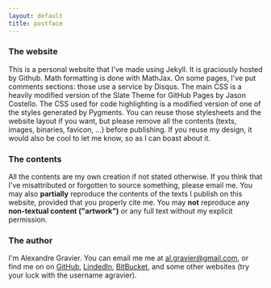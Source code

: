 ```yaml
---
layout: default
title: postface
---
```


### The website

This is a personal website that I've made using Jekyll. It is
graciously hosted by Github. Math formatting is done with MathJax. On
some pages, I've put comments sections: those use a service by
Disqus. The main CSS is a heavily modified version of the Slate Theme
for GitHub Pages by Jason Costello. The CSS used for code highlighting
is a modified version of one of the styles generated by Pygments. You
can reuse those stylesheets and the website layout if you want, but
please remove all the contents (texts, images, binaries, favicon, ...)
before publishing. If you reuse my design, it would also be cool to
let me know, so as I can boast about it.

### The contents

All the contents are my own creation if not stated otherwise. If you
think that I've misattributed or forgotten to source something, please
email me. You may also **partially** reproduce the contents of the
texts I publish on this website, provided that you properly cite
me. You may **not** reproduce any **non-textual content ("artwork")**
or any full text without my explicit permission.

### The author

I'm Alexandre Gravier. You can email me me at
[al.gravier@gmail.com](mailto:al.gravier@gmail.com), or find me on on
[GitHub](https://github.com/agravier/),
[LindedIn](http://linkedin.com/in/agravier),
[BitBucket](https://bitbucket.org/agravier/), and some other websites
(try your luck with the username agravier).

